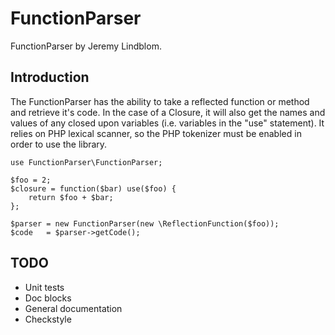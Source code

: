 # FunctionParser

FunctionParser by Jeremy Lindblom.

## Introduction

The FunctionParser has the ability to take a reflected function or method and retrieve it's code.
In the case of a Closure, it will also get the names and values of any closed upon variables (i.e.
variables in the "use" statement). It relies on PHP lexical scanner, so the PHP tokenizer must be
enabled in order to use the library.

    use FunctionParser\FunctionParser;

    $foo = 2;
    $closure = function($bar) use($foo) {
        return $foo + $bar;
    };

    $parser = new FunctionParser(new \ReflectionFunction($foo));
    $code   = $parser->getCode();

## TODO

- Unit tests
- Doc blocks
- General documentation
- Checkstyle
